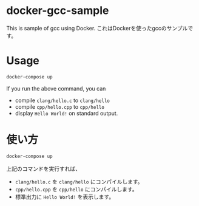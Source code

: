 # docker-gcc-sample
This is sample of gcc using Docker.
これはDockerを使ったgccのサンプルです。

# Usage

```bash
docker-compose up
```

If you run the above command, you can 

- compile `clang/hello.c` to `clang/hello`
- compile `cpp/hello.cpp` to `cpp/hello`
- display `Hello World!` on standard output.

# 使い方

```bash
docker-compose up
```

上記のコマンドを実行すれば、 

- `clang/hello.c` を `clang/hello` にコンパイルします。
- `cpp/hello.cpp` を `cpp/hello` にコンパイルします。
- 標準出力に `Hello World!` を表示します。
